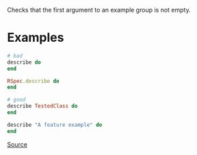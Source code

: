 
Checks that the first argument to an example group is not empty.

# Examples

```ruby
# bad
describe do
end

RSpec.describe do
end

# good
describe TestedClass do
end

describe "A feature example" do
end
```

[Source](http://www.rubydoc.info/gems/rubocop/RuboCop/Cop/RSpec/MissingExampleGroupArgument)